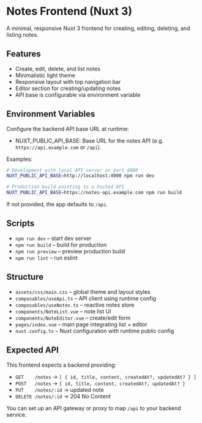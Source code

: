 # Notes Frontend (Nuxt 3)

A minimal, responsive Nuxt 3 frontend for creating, editing, deleting, and listing notes.

## Features
- Create, edit, delete, and list notes
- Minimalistic light theme
- Responsive layout with top navigation bar
- Editor section for creating/updating notes
- API base is configurable via environment variable

## Environment Variables
Configure the backend API base URL at runtime:

- NUXT_PUBLIC_API_BASE: Base URL for the notes API (e.g. `https://api.example.com` or `/api`).

Examples:
```bash
# Development with local API server on port 4000
NUXT_PUBLIC_API_BASE=http://localhost:4000 npm run dev

# Production build pointing to a hosted API
NUXT_PUBLIC_API_BASE=https://notes-api.example.com npm run build
```

If not provided, the app defaults to `/api`.

## Scripts
- `npm run dev` – start dev server
- `npm run build` – build for production
- `npm run preview` – preview production build
- `npm run lint` – run eslint

## Structure
- `assets/css/main.css` – global theme and layout styles
- `composables/useApi.ts` – API client using runtime config
- `composables/useNotes.ts` – reactive notes store
- `components/NoteList.vue` – note list UI
- `components/NoteEditor.vue` – create/edit form
- `pages/index.vue` – main page integrating list + editor
- `nuxt.config.ts` – Nuxt configuration with runtime public config

## Expected API
This frontend expects a backend providing:
- `GET    /notes` → `[ { id, title, content, createdAt?, updatedAt? } ]`
- `POST   /notes` → `{ id, title, content, createdAt?, updatedAt? }`
- `PUT    /notes/:id` → updated note
- `DELETE /notes/:id` → 204 No Content

You can set up an API gateway or proxy to map `/api` to your backend service.
